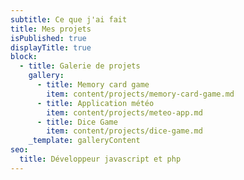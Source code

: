 ```yaml
---
subtitle: Ce que j'ai fait
title: Mes projets
isPublished: true
displayTitle: true
block:
  - title: Galerie de projets
    gallery:
      - title: Memory card game
        item: content/projects/memory-card-game.md
      - title: Application météo
        item: content/projects/meteo-app.md
      - title: Dice Game
        item: content/projects/dice-game.md
    _template: galleryContent
seo:
  title: Développeur javascript et php
---
```









